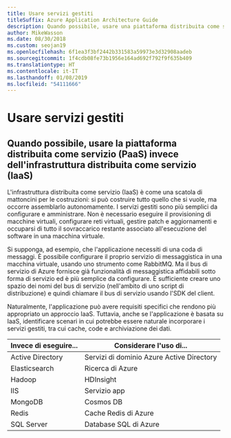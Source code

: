 ```yaml
---
title: Usare servizi gestiti
titleSuffix: Azure Application Architecture Guide
description: Quando possibile, usare una piattaforma distribuita come servizio (PaaS) anziché un'infrastruttura distribuita come servizio (IaaS).
author: MikeWasson
ms.date: 08/30/2018
ms.custom: seojan19
ms.openlocfilehash: 6f1ea3f3bf2442b331583a59973e3d32908aadeb
ms.sourcegitcommit: 1f4cdb08fe73b1956e164ad692f792f9f635b409
ms.translationtype: HT
ms.contentlocale: it-IT
ms.lasthandoff: 01/08/2019
ms.locfileid: "54111666"
---
```

# <a name="use-managed-services"></a>Usare servizi gestiti

## <a name="when-possible-use-platform-as-a-service-paas-rather-than-infrastructure-as-a-service-iaas"></a>Quando possibile, usare la piattaforma distribuita come servizio (PaaS) invece dell'infrastruttura distribuita come servizio (IaaS)

L'infrastruttura distribuita come servizio (IaaS) è come una scatola di mattoncini per le costruzioni: si può costruire tutto quello che si vuole, ma occorre assemblarlo autonomamente. I servizi gestiti sono più semplici da configurare e amministrare. Non è necessario eseguire il provisioning di macchine virtuali, configurare reti virtuali, gestire patch e aggiornamenti e occuparsi di tutto il sovraccarico restante associato all'esecuzione del software in una macchina virtuale.

Si supponga, ad esempio, che l'applicazione necessiti di una coda di messaggi. È possibile configurare il proprio servizio di messaggistica in una macchina virtuale, usando uno strumento come RabbitMQ. Ma il bus di servizio di Azure fornisce già funzionalità di messaggistica affidabili sotto forma di servizio ed è più semplice da configurare. È sufficiente creare uno spazio dei nomi del bus di servizio (nell'ambito di uno script di distribuzione) e quindi chiamare il bus di servizio usando l'SDK del client.

Naturalmente, l'applicazione può avere requisiti specifici che rendono più appropriato un approccio IaaS. Tuttavia, anche se l'applicazione è basata su IaaS, identificare scenari in cui potrebbe essere naturale incorporare i servizi gestiti, tra cui cache, code e archiviazione dei dati.

| Invece di eseguire... | Considerare l'uso di... |
|-----------------------|-------------|
| Active Directory | Servizi di dominio Azure Active Directory |
| Elasticsearch | Ricerca di Azure |
| Hadoop | HDInsight |
| IIS | Servizio app |
| MongoDB | Cosmos DB |
| Redis | Cache Redis di Azure |
| SQL Server | Database SQL di Azure |
